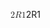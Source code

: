 <span class="katex"><span class="katex-mathml"><math xmlns="http://www.w3.org/1998/Math/MathML"><semantics><mrow><mn>2</mn><mi>R</mi><mn>1</mn></mrow><annotation encoding="application/x-tex">2R1</annotation></semantics></math></span><span class="katex-html" aria-hidden="true"><span class="base"><span class="strut" style="height:0.68333em;vertical-align:0em;"></span><span class="mord">2</span><span class="mord mathnormal" style="margin-right:0.00773em;">R</span><span class="mord">1</span></span></span></span>